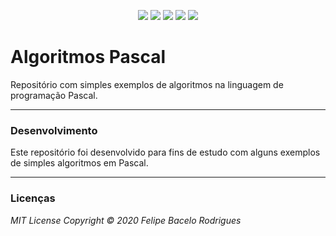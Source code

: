 <p align="center">
<a href= "https://img.shields.io/github/repo-size/felipebacelo/Algoritmos_Pascal?style=for-the-badge"><img src="https://img.shields.io/github/repo-size/felipebacelo/Algoritmos_Pascal?style=for-the-badge"/></a>
<a href= "https://img.shields.io/github/languages/count/felipebacelo/Algoritmos_Pascal?style=for-the-badge"><img src="https://img.shields.io/github/languages/count/felipebacelo/Algoritmos_Pascal?style=for-the-badge"/></a>
<a href= "https://img.shields.io/github/forks/felipebacelo/Algoritmos_Pascal?style=for-the-badge"><img src="https://img.shields.io/github/forks/felipebacelo/Algoritmos_Pascal?style=for-the-badge"/></a>
<a href= "https://img.shields.io/bitbucket/pr-raw/felipebacelo/Algoritmos_Pascal?style=for-the-badge"><img src="https://img.shields.io/bitbucket/pr-raw/felipebacelo/Algoritmos_Pascal?style=for-the-badge"/></a>
<a href= "https://img.shields.io/bitbucket/issues/felipebacelo/Algoritmos_Pascal?style=for-the-badge"><img src="https://img.shields.io/bitbucket/issues/felipebacelo/Algoritmos_Pascal?style=for-the-badge"/></a>
</p>

# Algoritmos Pascal

Repositório com simples exemplos de algoritmos na linguagem de programação Pascal.

***

### Desenvolvimento

Este repositório foi desenvolvido para fins de estudo com alguns exemplos de simples algoritmos em Pascal.

***

### Licenças

_MIT License_
_Copyright   ©   2020 Felipe Bacelo Rodrigues_
